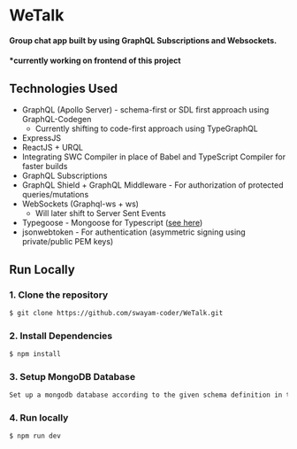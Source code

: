 # WeTalk
#### Group chat app built by using GraphQL Subscriptions and Websockets.
#### *currently working on frontend of this project

## Technologies Used

* GraphQL (Apollo Server) - schema-first or SDL first approach using GraphQL-Codegen 
    * Currently shifting to code-first approach using TypeGraphQL
* ExpressJS
* ReactJS + URQL 
* Integrating SWC Compiler in place of Babel and TypeScript Compiler for faster builds
* GraphQL Subscriptions 
* GraphQL Shield + GraphQL Middleware - For authorization of protected queries/mutations
* WebSockets (Graphql-ws + ws)
    * Will later shift to Server Sent Events
* Typegoose - Mongoose for Typescript ([see here](https://typegoose.github.io/typegoose/))
* jsonwebtoken - For authentication (asymmetric signing using private/public PEM keys)

## Run Locally
### 1. Clone the repository
```sh
$ git clone https://github.com/swayam-coder/WeTalk.git
```

### 2. Install Dependencies
```sh
$ npm install 
```
### 3. Setup MongoDB Database
```sh
Set up a mongodb database according to the given schema definition in the project.
```
### 4. Run locally
```sh
$ npm run dev 
```
